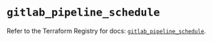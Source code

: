 # `gitlab_pipeline_schedule`

Refer to the Terraform Registry for docs: [`gitlab_pipeline_schedule`](https://registry.terraform.io/providers/gitlabhq/gitlab/17.0.1/docs/resources/pipeline_schedule).
